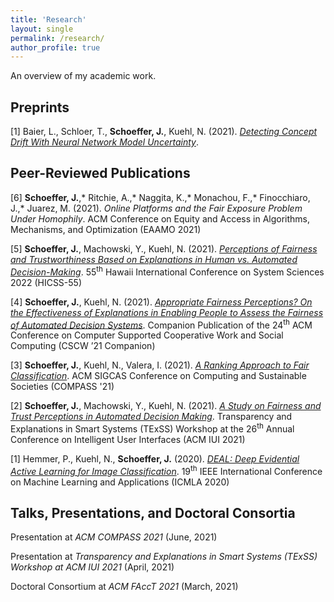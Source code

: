 ```yaml
---
title: 'Research'
layout: single
permalink: /research/
author_profile: true
---
```


An overview of my academic work.

## Preprints
\[1\] Baier, L., Schloer, T., **Schoeffer, J.**, Kuehl, N. (2021). [*Detecting Concept Drift With Neural Network Model Uncertainty*](https://arxiv.org/pdf/2107.01873.pdf).

## Peer-Reviewed Publications
\[6\] **Schoeffer, J.**,\* Ritchie, A.,\* Naggita, K.,\* Monachou, F.,\* Finocchiaro, J.,\* Juarez, M. (2021). *Online Platforms and the Fair Exposure Problem Under Homophily*. ACM Conference on Equity and Access in Algorithms, Mechanisms, and Optimization (EAAMO 2021)

\[5\] **Schoeffer, J.**, Machowski, Y., Kuehl, N. (2021). [*Perceptions of Fairness and Trustworthiness Based on Explanations in Human vs. Automated Decision-Making*](https://arxiv.org/pdf/2109.05792.pdf). 55<sup>th</sup> Hawaii International Conference on System Sciences 2022 (HICSS-55)

\[4\] **Schoeffer, J.**, Kuehl, N. (2021). [*Appropriate Fairness Perceptions? On the Effectiveness of Explanations in Enabling People to Assess the Fairness of Automated Decision Systems*](https://arxiv.org/pdf/2108.06500.pdf). Companion Publication of the 24<sup>th</sup> ACM Conference on Computer Supported Cooperative Work and Social Computing (CSCW ’21 Companion)

\[3\] **Schoeffer, J.**, Kuehl, N., Valera, I. (2021). [*A Ranking Approach to Fair Classification*](https://arxiv.org/pdf/2102.04565.pdf). ACM SIGCAS Conference on Computing and Sustainable Societies (COMPASS '21)

\[2\] **Schoeffer, J.**, Machowski, Y., Kuehl, N. (2021). [*A Study on Fairness and Trust Perceptions in Automated Decision Making*](https://arxiv.org/pdf/2103.04757.pdf). Transparency and Explanations in Smart Systems (TExSS) Workshop at the 26<sup>th</sup> Annual Conference on Intelligent User Interfaces (ACM IUI 2021)

\[1\] Hemmer, P., Kuehl, N., **Schoeffer, J.** (2020). [*DEAL: Deep Evidential Active Learning for Image Classification*](https://arxiv.org/pdf/2007.11344.pdf). 19<sup>th</sup> IEEE International Conference on Machine Learning and Applications (ICMLA 2020)

## Talks, Presentations, and Doctoral Consortia

Presentation at *ACM COMPASS 2021* (June, 2021)

Presentation at *Transparency and Explanations in Smart Systems (TExSS) Workshop at ACM IUI 2021* (April, 2021)

Doctoral Consortium at *ACM FAccT 2021* (March, 2021)



